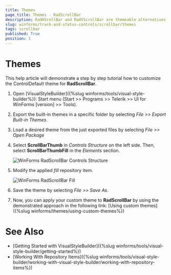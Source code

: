 ```yaml
---
title: Themes
page_title: Themes - RadScrollBar
description: RadHSrollBar and RadVScrollBar are themeable alternatives to the standard Windows Forms scroll bar controls.
slug: winforms/track-and-status-controls/scrollbar/themes
tags: scrollbar
published: True
position: 1 
---
```


# Themes

This help article will demonstrate a step by step tutorial how to customize the ControlDefault theme for **RadScrollBar**. 

1. Open [VisualStyleBuilder]({%slug winforms/tools/visual-style-builder%}): Start menu (Start >> Programs >> Telerik >> UI for WinForms [version] >> Tools).

1. Export the built-in themes in a specific folder by selecting *File >> Export Built-in Themes*.

1. Load a desired theme from the just exported files by selecting *File >> Open Package*

1. Select **ScrollBarThumb** in *Controls Structure* on the left side. Then, select **ScrollBarThumbFill** in the *Elements* section.

	![WinForms RadScrollBar Controls Structure](images/scrollbar-customizing-appearance-themes001.png)

1. Modify the applied *fill* repository item. 

	![WinForms RadScrollBar Fill](images/scrollbar-customizing-appearance-themes002.png)

1. Save the theme by selecting *File >> Save As*.

1. Now, you can apply your custom theme to **RadScrollBar** by using the demonstrated approach in the following link: [Using custom themes]({%slug winforms/themes/using-custom-themes%})

# See Also 

* [Getting Started with VisualStyleBuilder]({%slug winforms/tools/visual-style-builder/getting-started%})
* [Working With Repository Items]({%slug winforms/tools/visual-style-builder/working-with-visual-style-builder/working-with-repository-items%})
